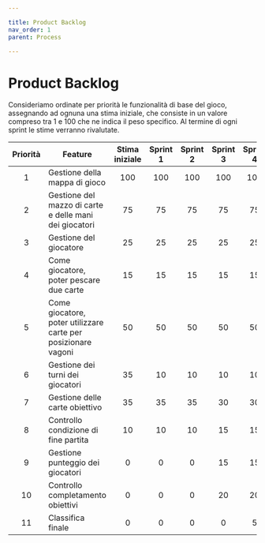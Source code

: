 ```yaml
---

title: Product Backlog
nav_order: 1
parent: Process

---
```


# Product Backlog
Consideriamo ordinate per priorità le funzionalità di base del gioco, assegnando ad ognuna una stima iniziale, che
consiste in un valore compreso tra 1 e 100 che ne indica il peso specifico. Al termine di ogni sprint le stime verranno
rivalutate.

| Priorità | Feature                                                       | Stima iniziale | Sprint 1 | Sprint 2 | Sprint 3 | Sprint 4 | Sprint 5 |
|:--------:|---------------------------------------------------------------|:--------------:|:--------:|:--------:|:--------:|:--------:|:--------:|
|    1     | Gestione della mappa di gioco                                 |      100       |   100    |   100    |   100    |   100    |          |
|    2     | Gestione del mazzo di carte e delle mani dei giocatori        |       75       |    75    |    75    |    75    |    75    |          |
|    3     | Gestione del giocatore                                        |       25       |    25    |    25    |    25    |    25    |          |
|    4     | Come giocatore, poter pescare due carte                       |       15       |    15    |    15    |    15    |    15    |          |
|    5     | Come giocatore, poter utilizzare carte per posizionare vagoni |       50       |    50    |    50    |    50    |    50    |          |
|    6     | Gestione dei turni dei giocatori                              |       35       |    10    |    10    |    10    |    10    |          |
|    7     | Gestione delle carte obiettivo                                |       35       |    35    |    35    |    30    |    30    |          |
|    8     | Controllo condizione di fine partita                          |       10       |    10    |    10    |    15    |    15    |          |
|    9     | Gestione punteggio dei giocatori                              |       0        |    0     |    0     |    15    |    15    |          |
|    10    | Controllo completamento obiettivi                             |       0        |    0     |    0     |    20    |    20    |          |
|    11    | Classifica finale                                             |       0        |    0     |    0     |    0     |    5     |          |

